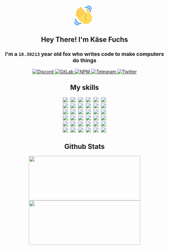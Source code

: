 <div><p align=center><img src=./resources/images/wave.gif width=64px height=64px></p><h2 align=center>Hey There! I'm Käse Fuchs</h2><h3 align=center>I'm a <code>18.30213</code> year old fox who writes code to make computers do things</h3><p align=center><a href=https://discord.com/users/507526681125322772><img alt=Discord src="https://img.shields.io/badge/Discord-5865F2?logo=discord&logoColor=white&style=flat-square#29512a4515d102d846de65bd6bdf63ee"> </a><a href=https://gitlab.com/kasefuchs><img alt=GitLab src="https://img.shields.io/badge/GitLab-330F63?logo=gitlab&logoColor=white&style=flat-square#29512a4515d102d846de65bd6bdf63ee"> </a><a href=https://npmjs.com/~kasefuchs><img alt=NPM src="https://img.shields.io/badge/NPM-CB3837?logo=npm&logoColor=white&style=flat-square#29512a4515d102d846de65bd6bdf63ee"> </a><a href=https://t.me/kasefuchs><img alt=Telegram src="https://img.shields.io/badge/Telegram-2CA5E0?logo=telegram&logoColor=white&style=flat-square#29512a4515d102d846de65bd6bdf63ee"> </a><a href=https://twitter.com/kasefuchs><img alt=Twitter src="https://img.shields.io/badge/Twitter-1DA1F2?logo=twitter&logoColor=white&style=flat-square#29512a4515d102d846de65bd6bdf63ee"></a></p><h2 align=center>My skills</h2><p align=center><a href=https://aws.amazon.com/ ><picture><source srcset="https://skillicons.dev/icons?i=aws&theme=dark#29512a4515d102d846de65bd6bdf63ee" media="(prefers-color-scheme: dark)"><source srcset="https://skillicons.dev/icons?i=aws&theme=light#29512a4515d102d846de65bd6bdf63ee" media="(prefers-color-scheme: light), (prefers-color-scheme: no-preference)"><img src="https://skillicons.dev/icons?i=aws&theme=light#29512a4515d102d846de65bd6bdf63ee"></picture></a>&nbsp;&nbsp;<a href=https://en.wikipedia.org/wiki/Bash_(Unix_shell)><picture><source srcset="https://skillicons.dev/icons?i=bash&theme=dark#29512a4515d102d846de65bd6bdf63ee" media="(prefers-color-scheme: dark)"><source srcset="https://skillicons.dev/icons?i=bash&theme=light#29512a4515d102d846de65bd6bdf63ee" media="(prefers-color-scheme: light), (prefers-color-scheme: no-preference)"><img src="https://skillicons.dev/icons?i=bash&theme=light#29512a4515d102d846de65bd6bdf63ee"></picture></a>&nbsp;&nbsp;<a href=https://discord.com/developers/docs><picture><source srcset="https://skillicons.dev/icons?i=bots&theme=dark#29512a4515d102d846de65bd6bdf63ee" media="(prefers-color-scheme: dark)"><source srcset="https://skillicons.dev/icons?i=bots&theme=light#29512a4515d102d846de65bd6bdf63ee" media="(prefers-color-scheme: light), (prefers-color-scheme: no-preference)"><img src="https://skillicons.dev/icons?i=bots&theme=light#29512a4515d102d846de65bd6bdf63ee"></picture></a>&nbsp;&nbsp;<a href=https://www.cloudflare.com/ ><picture><source srcset="https://skillicons.dev/icons?i=cloudflare&theme=dark#29512a4515d102d846de65bd6bdf63ee" media="(prefers-color-scheme: dark)"><source srcset="https://skillicons.dev/icons?i=cloudflare&theme=light#29512a4515d102d846de65bd6bdf63ee" media="(prefers-color-scheme: light), (prefers-color-scheme: no-preference)"><img src="https://skillicons.dev/icons?i=cloudflare&theme=light#29512a4515d102d846de65bd6bdf63ee"></picture></a>&nbsp;&nbsp;<a href=https://en.wikipedia.org/wiki/CSS><picture><source srcset="https://skillicons.dev/icons?i=css&theme=dark#29512a4515d102d846de65bd6bdf63ee" media="(prefers-color-scheme: dark)"><source srcset="https://skillicons.dev/icons?i=css&theme=light#29512a4515d102d846de65bd6bdf63ee" media="(prefers-color-scheme: light), (prefers-color-scheme: no-preference)"><img src="https://skillicons.dev/icons?i=css&theme=light#29512a4515d102d846de65bd6bdf63ee"></picture></a>&nbsp;&nbsp;<a href=https://www.docker.com/ ><picture><source srcset="https://skillicons.dev/icons?i=docker&theme=dark#29512a4515d102d846de65bd6bdf63ee" media="(prefers-color-scheme: dark)"><source srcset="https://skillicons.dev/icons?i=docker&theme=light#29512a4515d102d846de65bd6bdf63ee" media="(prefers-color-scheme: light), (prefers-color-scheme: no-preference)"><img src="https://skillicons.dev/icons?i=docker&theme=light#29512a4515d102d846de65bd6bdf63ee"></picture></a><br><a href=https://www.electronjs.org/ ><picture><source srcset="https://skillicons.dev/icons?i=electron&theme=dark#29512a4515d102d846de65bd6bdf63ee" media="(prefers-color-scheme: dark)"><source srcset="https://skillicons.dev/icons?i=electron&theme=light#29512a4515d102d846de65bd6bdf63ee" media="(prefers-color-scheme: light), (prefers-color-scheme: no-preference)"><img src="https://skillicons.dev/icons?i=electron&theme=light#29512a4515d102d846de65bd6bdf63ee"></picture></a>&nbsp;&nbsp;<a href=https://expressjs.com/ ><picture><source srcset="https://skillicons.dev/icons?i=express&theme=dark#29512a4515d102d846de65bd6bdf63ee" media="(prefers-color-scheme: dark)"><source srcset="https://skillicons.dev/icons?i=express&theme=light#29512a4515d102d846de65bd6bdf63ee" media="(prefers-color-scheme: light), (prefers-color-scheme: no-preference)"><img src="https://skillicons.dev/icons?i=express&theme=light#29512a4515d102d846de65bd6bdf63ee"></picture></a>&nbsp;&nbsp;<a href=https://www.figma.com/ ><picture><source srcset="https://skillicons.dev/icons?i=figma&theme=dark#29512a4515d102d846de65bd6bdf63ee" media="(prefers-color-scheme: dark)"><source srcset="https://skillicons.dev/icons?i=figma&theme=light#29512a4515d102d846de65bd6bdf63ee" media="(prefers-color-scheme: light), (prefers-color-scheme: no-preference)"><img src="https://skillicons.dev/icons?i=figma&theme=light#29512a4515d102d846de65bd6bdf63ee"></picture></a>&nbsp;&nbsp;<a href=https://firebase.google.com/ ><picture><source srcset="https://skillicons.dev/icons?i=firebase&theme=dark#29512a4515d102d846de65bd6bdf63ee" media="(prefers-color-scheme: dark)"><source srcset="https://skillicons.dev/icons?i=firebase&theme=light#29512a4515d102d846de65bd6bdf63ee" media="(prefers-color-scheme: light), (prefers-color-scheme: no-preference)"><img src="https://skillicons.dev/icons?i=firebase&theme=light#29512a4515d102d846de65bd6bdf63ee"></picture></a>&nbsp;&nbsp;<a href=https://flask.palletsprojects.com/ ><picture><source srcset="https://skillicons.dev/icons?i=flask&theme=dark#29512a4515d102d846de65bd6bdf63ee" media="(prefers-color-scheme: dark)"><source srcset="https://skillicons.dev/icons?i=flask&theme=light#29512a4515d102d846de65bd6bdf63ee" media="(prefers-color-scheme: light), (prefers-color-scheme: no-preference)"><img src="https://skillicons.dev/icons?i=flask&theme=light#29512a4515d102d846de65bd6bdf63ee"></picture></a>&nbsp;&nbsp;<a href=https://cloud.google.com/ ><picture><source srcset="https://skillicons.dev/icons?i=gcp&theme=dark#29512a4515d102d846de65bd6bdf63ee" media="(prefers-color-scheme: dark)"><source srcset="https://skillicons.dev/icons?i=gcp&theme=light#29512a4515d102d846de65bd6bdf63ee" media="(prefers-color-scheme: light), (prefers-color-scheme: no-preference)"><img src="https://skillicons.dev/icons?i=gcp&theme=light#29512a4515d102d846de65bd6bdf63ee"></picture></a><br><a href=https://git-scm.com/ ><picture><source srcset="https://skillicons.dev/icons?i=git&theme=dark#29512a4515d102d846de65bd6bdf63ee" media="(prefers-color-scheme: dark)"><source srcset="https://skillicons.dev/icons?i=git&theme=light#29512a4515d102d846de65bd6bdf63ee" media="(prefers-color-scheme: light), (prefers-color-scheme: no-preference)"><img src="https://skillicons.dev/icons?i=git&theme=light#29512a4515d102d846de65bd6bdf63ee"></picture></a>&nbsp;&nbsp;<a href=https://github.com/ ><picture><source srcset="https://skillicons.dev/icons?i=github&theme=dark#29512a4515d102d846de65bd6bdf63ee" media="(prefers-color-scheme: dark)"><source srcset="https://skillicons.dev/icons?i=github&theme=light#29512a4515d102d846de65bd6bdf63ee" media="(prefers-color-scheme: light), (prefers-color-scheme: no-preference)"><img src="https://skillicons.dev/icons?i=github&theme=light#29512a4515d102d846de65bd6bdf63ee"></picture></a>&nbsp;&nbsp;<a href=https://gitlab.com/ ><picture><source srcset="https://skillicons.dev/icons?i=gitlab&theme=dark#29512a4515d102d846de65bd6bdf63ee" media="(prefers-color-scheme: dark)"><source srcset="https://skillicons.dev/icons?i=gitlab&theme=light#29512a4515d102d846de65bd6bdf63ee" media="(prefers-color-scheme: light), (prefers-color-scheme: no-preference)"><img src="https://skillicons.dev/icons?i=gitlab&theme=light#29512a4515d102d846de65bd6bdf63ee"></picture></a>&nbsp;&nbsp;<a href=https://www.heroku.com/ ><picture><source srcset="https://skillicons.dev/icons?i=heroku&theme=dark#29512a4515d102d846de65bd6bdf63ee" media="(prefers-color-scheme: dark)"><source srcset="https://skillicons.dev/icons?i=heroku&theme=light#29512a4515d102d846de65bd6bdf63ee" media="(prefers-color-scheme: light), (prefers-color-scheme: no-preference)"><img src="https://skillicons.dev/icons?i=heroku&theme=light#29512a4515d102d846de65bd6bdf63ee"></picture></a>&nbsp;&nbsp;<a href=https://en.wikipedia.org/wiki/HTML><picture><source srcset="https://skillicons.dev/icons?i=html&theme=dark#29512a4515d102d846de65bd6bdf63ee" media="(prefers-color-scheme: dark)"><source srcset="https://skillicons.dev/icons?i=html&theme=light#29512a4515d102d846de65bd6bdf63ee" media="(prefers-color-scheme: light), (prefers-color-scheme: no-preference)"><img src="https://skillicons.dev/icons?i=html&theme=light#29512a4515d102d846de65bd6bdf63ee"></picture></a>&nbsp;&nbsp;<a href=https://en.wikipedia.org/wiki/JavaScript><picture><source srcset="https://skillicons.dev/icons?i=js&theme=dark#29512a4515d102d846de65bd6bdf63ee" media="(prefers-color-scheme: dark)"><source srcset="https://skillicons.dev/icons?i=js&theme=light#29512a4515d102d846de65bd6bdf63ee" media="(prefers-color-scheme: light), (prefers-color-scheme: no-preference)"><img src="https://skillicons.dev/icons?i=js&theme=light#29512a4515d102d846de65bd6bdf63ee"></picture></a><br><a href=https://en.wikipedia.org/wiki/Linux><picture><source srcset="https://skillicons.dev/icons?i=linux&theme=dark#29512a4515d102d846de65bd6bdf63ee" media="(prefers-color-scheme: dark)"><source srcset="https://skillicons.dev/icons?i=linux&theme=light#29512a4515d102d846de65bd6bdf63ee" media="(prefers-color-scheme: light), (prefers-color-scheme: no-preference)"><img src="https://skillicons.dev/icons?i=linux&theme=light#29512a4515d102d846de65bd6bdf63ee"></picture></a>&nbsp;&nbsp;<a href=https://mui.com/ ><picture><source srcset="https://skillicons.dev/icons?i=materialui&theme=dark#29512a4515d102d846de65bd6bdf63ee" media="(prefers-color-scheme: dark)"><source srcset="https://skillicons.dev/icons?i=materialui&theme=light#29512a4515d102d846de65bd6bdf63ee" media="(prefers-color-scheme: light), (prefers-color-scheme: no-preference)"><img src="https://skillicons.dev/icons?i=materialui&theme=light#29512a4515d102d846de65bd6bdf63ee"></picture></a>&nbsp;&nbsp;<a href=https://en.wikipedia.org/wiki/Markdown><picture><source srcset="https://skillicons.dev/icons?i=md&theme=dark#29512a4515d102d846de65bd6bdf63ee" media="(prefers-color-scheme: dark)"><source srcset="https://skillicons.dev/icons?i=md&theme=light#29512a4515d102d846de65bd6bdf63ee" media="(prefers-color-scheme: light), (prefers-color-scheme: no-preference)"><img src="https://skillicons.dev/icons?i=md&theme=light#29512a4515d102d846de65bd6bdf63ee"></picture></a>&nbsp;&nbsp;<a href=https://www.mongodb.com/ ><picture><source srcset="https://skillicons.dev/icons?i=mongodb&theme=dark#29512a4515d102d846de65bd6bdf63ee" media="(prefers-color-scheme: dark)"><source srcset="https://skillicons.dev/icons?i=mongodb&theme=light#29512a4515d102d846de65bd6bdf63ee" media="(prefers-color-scheme: light), (prefers-color-scheme: no-preference)"><img src="https://skillicons.dev/icons?i=mongodb&theme=light#29512a4515d102d846de65bd6bdf63ee"></picture></a>&nbsp;&nbsp;<a href=https://www.mysql.com/ ><picture><source srcset="https://skillicons.dev/icons?i=mysql&theme=dark#29512a4515d102d846de65bd6bdf63ee" media="(prefers-color-scheme: dark)"><source srcset="https://skillicons.dev/icons?i=mysql&theme=light#29512a4515d102d846de65bd6bdf63ee" media="(prefers-color-scheme: light), (prefers-color-scheme: no-preference)"><img src="https://skillicons.dev/icons?i=mysql&theme=light#29512a4515d102d846de65bd6bdf63ee"></picture></a>&nbsp;&nbsp;<a href=https://nextjs.org/ ><picture><source srcset="https://skillicons.dev/icons?i=nextjs&theme=dark#29512a4515d102d846de65bd6bdf63ee" media="(prefers-color-scheme: dark)"><source srcset="https://skillicons.dev/icons?i=nextjs&theme=light#29512a4515d102d846de65bd6bdf63ee" media="(prefers-color-scheme: light), (prefers-color-scheme: no-preference)"><img src="https://skillicons.dev/icons?i=nextjs&theme=light#29512a4515d102d846de65bd6bdf63ee"></picture></a><br><a href=https://nodejs.org/en/ ><picture><source srcset="https://skillicons.dev/icons?i=nodejs&theme=dark#29512a4515d102d846de65bd6bdf63ee" media="(prefers-color-scheme: dark)"><source srcset="https://skillicons.dev/icons?i=nodejs&theme=light#29512a4515d102d846de65bd6bdf63ee" media="(prefers-color-scheme: light), (prefers-color-scheme: no-preference)"><img src="https://skillicons.dev/icons?i=nodejs&theme=light#29512a4515d102d846de65bd6bdf63ee"></picture></a>&nbsp;&nbsp;<a href=https://www.postgresql.org/ ><picture><source srcset="https://skillicons.dev/icons?i=postgres&theme=dark#29512a4515d102d846de65bd6bdf63ee" media="(prefers-color-scheme: dark)"><source srcset="https://skillicons.dev/icons?i=postgres&theme=light#29512a4515d102d846de65bd6bdf63ee" media="(prefers-color-scheme: light), (prefers-color-scheme: no-preference)"><img src="https://skillicons.dev/icons?i=postgres&theme=light#29512a4515d102d846de65bd6bdf63ee"></picture></a>&nbsp;&nbsp;<a href=https://learn.microsoft.com/en-us/powershell/ ><picture><source srcset="https://skillicons.dev/icons?i=powershell&theme=dark#29512a4515d102d846de65bd6bdf63ee" media="(prefers-color-scheme: dark)"><source srcset="https://skillicons.dev/icons?i=powershell&theme=light#29512a4515d102d846de65bd6bdf63ee" media="(prefers-color-scheme: light), (prefers-color-scheme: no-preference)"><img src="https://skillicons.dev/icons?i=powershell&theme=light#29512a4515d102d846de65bd6bdf63ee"></picture></a>&nbsp;&nbsp;<a href=https://www.python.org/ ><picture><source srcset="https://skillicons.dev/icons?i=py&theme=dark#29512a4515d102d846de65bd6bdf63ee" media="(prefers-color-scheme: dark)"><source srcset="https://skillicons.dev/icons?i=py&theme=light#29512a4515d102d846de65bd6bdf63ee" media="(prefers-color-scheme: light), (prefers-color-scheme: no-preference)"><img src="https://skillicons.dev/icons?i=py&theme=light#29512a4515d102d846de65bd6bdf63ee"></picture></a>&nbsp;&nbsp;<a href=https://www.raspberrypi.org/ ><picture><source srcset="https://skillicons.dev/icons?i=raspberrypi&theme=dark#29512a4515d102d846de65bd6bdf63ee" media="(prefers-color-scheme: dark)"><source srcset="https://skillicons.dev/icons?i=raspberrypi&theme=light#29512a4515d102d846de65bd6bdf63ee" media="(prefers-color-scheme: light), (prefers-color-scheme: no-preference)"><img src="https://skillicons.dev/icons?i=raspberrypi&theme=light#29512a4515d102d846de65bd6bdf63ee"></picture></a>&nbsp;&nbsp;<a href=https://reactjs.org/ ><picture><source srcset="https://skillicons.dev/icons?i=react&theme=dark#29512a4515d102d846de65bd6bdf63ee" media="(prefers-color-scheme: dark)"><source srcset="https://skillicons.dev/icons?i=react&theme=light#29512a4515d102d846de65bd6bdf63ee" media="(prefers-color-scheme: light), (prefers-color-scheme: no-preference)"><img src="https://skillicons.dev/icons?i=react&theme=light#29512a4515d102d846de65bd6bdf63ee"></picture></a><br><a href=https://redux.js.org/ ><picture><source srcset="https://skillicons.dev/icons?i=redux&theme=dark#29512a4515d102d846de65bd6bdf63ee" media="(prefers-color-scheme: dark)"><source srcset="https://skillicons.dev/icons?i=redux&theme=light#29512a4515d102d846de65bd6bdf63ee" media="(prefers-color-scheme: light), (prefers-color-scheme: no-preference)"><img src="https://skillicons.dev/icons?i=redux&theme=light#29512a4515d102d846de65bd6bdf63ee"></picture></a>&nbsp;&nbsp;<a href=https://en.wikipedia.org/wiki/Regular_expression><picture><source srcset="https://skillicons.dev/icons?i=regex&theme=dark#29512a4515d102d846de65bd6bdf63ee" media="(prefers-color-scheme: dark)"><source srcset="https://skillicons.dev/icons?i=regex&theme=light#29512a4515d102d846de65bd6bdf63ee" media="(prefers-color-scheme: light), (prefers-color-scheme: no-preference)"><img src="https://skillicons.dev/icons?i=regex&theme=light#29512a4515d102d846de65bd6bdf63ee"></picture></a>&nbsp;&nbsp;<a href=https://en.wikipedia.org/wiki/Sass_(stylesheet_language)><picture><source srcset="https://skillicons.dev/icons?i=sass&theme=dark#29512a4515d102d846de65bd6bdf63ee" media="(prefers-color-scheme: dark)"><source srcset="https://skillicons.dev/icons?i=sass&theme=light#29512a4515d102d846de65bd6bdf63ee" media="(prefers-color-scheme: light), (prefers-color-scheme: no-preference)"><img src="https://skillicons.dev/icons?i=sass&theme=light#29512a4515d102d846de65bd6bdf63ee"></picture></a>&nbsp;&nbsp;<a href=https://www.typescriptlang.org/ ><picture><source srcset="https://skillicons.dev/icons?i=ts&theme=dark#29512a4515d102d846de65bd6bdf63ee" media="(prefers-color-scheme: dark)"><source srcset="https://skillicons.dev/icons?i=ts&theme=light#29512a4515d102d846de65bd6bdf63ee" media="(prefers-color-scheme: light), (prefers-color-scheme: no-preference)"><img src="https://skillicons.dev/icons?i=ts&theme=light#29512a4515d102d846de65bd6bdf63ee"></picture></a>&nbsp;&nbsp;<a href=https://unity.com/ ><picture><source srcset="https://skillicons.dev/icons?i=unity&theme=dark#29512a4515d102d846de65bd6bdf63ee" media="(prefers-color-scheme: dark)"><source srcset="https://skillicons.dev/icons?i=unity&theme=light#29512a4515d102d846de65bd6bdf63ee" media="(prefers-color-scheme: light), (prefers-color-scheme: no-preference)"><img src="https://skillicons.dev/icons?i=unity&theme=light#29512a4515d102d846de65bd6bdf63ee"></picture></a>&nbsp;&nbsp;<a href=https://workers.cloudflare.com/ ><picture><source srcset="https://skillicons.dev/icons?i=workers&theme=dark#29512a4515d102d846de65bd6bdf63ee" media="(prefers-color-scheme: dark)"><source srcset="https://skillicons.dev/icons?i=workers&theme=light#29512a4515d102d846de65bd6bdf63ee" media="(prefers-color-scheme: light), (prefers-color-scheme: no-preference)"><img src="https://skillicons.dev/icons?i=workers&theme=light#29512a4515d102d846de65bd6bdf63ee"></picture></a><br></p><h2 align=center>Github Stats</h2><p align=center><picture><source srcset="https://github-readme-stats-kasefuchs.vercel.app/api/?count_private=true&hide_border=true&hide_rank=true&line_height=20&hide_title=true&username=Kasefuchs&theme=dark#29512a4515d102d846de65bd6bdf63ee" media="(prefers-color-scheme: dark)"><source srcset="https://github-readme-stats-kasefuchs.vercel.app/api/?count_private=true&hide_border=true&hide_rank=true&line_height=20&hide_title=true&username=Kasefuchs&theme=light#29512a4515d102d846de65bd6bdf63ee" media="(prefers-color-scheme: light), (prefers-color-scheme: no-preference)"><img align=middle width=350 height=140 src="https://github-readme-stats-kasefuchs.vercel.app/api/?count_private=true&hide_border=true&hide_rank=true&line_height=20&hide_title=true&username=Kasefuchs&theme=light#29512a4515d102d846de65bd6bdf63ee"></picture><picture><source srcset="https://github-readme-stats-kasefuchs.vercel.app/api/top-langs/?count_private=true&hide_border=true&layout=compact&username=Kasefuchs&theme=dark#29512a4515d102d846de65bd6bdf63ee" media="(prefers-color-scheme: dark)"><source srcset="https://github-readme-stats-kasefuchs.vercel.app/api/top-langs/?count_private=true&hide_border=true&layout=compact&username=Kasefuchs&theme=light#29512a4515d102d846de65bd6bdf63ee" media="(prefers-color-scheme: light), (prefers-color-scheme: no-preference)"><img align=middle width=350 height=140 src="https://github-readme-stats-kasefuchs.vercel.app/api/top-langs/?count_private=true&hide_border=true&layout=compact&username=Kasefuchs&theme=light#29512a4515d102d846de65bd6bdf63ee"></picture></p><img src="https://hit.yhype.me/github/profile?user_id=64592097#29512a4515d102d846de65bd6bdf63ee" alt=""></div>
